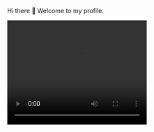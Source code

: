 Hi there 👋
Welcome to my profile. 
<!--![web (1)](https://github.com/jbirkenmaier/jbirkenmaier/assets/127735731/517956af-133e-4a69-a435-c7dd4727487d)-->

<video autoplay loop width="320" height="240">
  <source src="webs.mp4" type="video/mp4">
Your browser does not support the video tag.
</video>


<!--
- 🔭 I’m currently working on ...
- 🌱 I’m currently learning ...
- 👯 I’m looking to collaborate on ...
- 🤔 I’m looking for help with ...
- 💬 Ask me about ...
- 📫 How to reach me: ...
- 😄 Pronouns: ...
- ⚡ Fun fact: ...
-->

